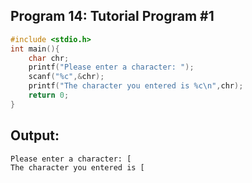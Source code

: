 ## Program 14: Tutorial Program #1
```c
#include <stdio.h>
int main(){
    char chr;
    printf("Please enter a character: ");
    scanf("%c",&chr);
    printf("The character you entered is %c\n",chr);
    return 0;
}
```
## Output:
```
Please enter a character: [
The character you entered is [
```
